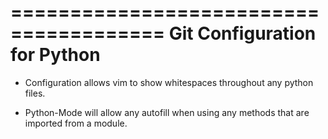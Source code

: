 =======================================
    Git Configuration for Python
=======================================

*  Configuration allows vim to show whitespaces
   throughout any python files.

*  Python-Mode will allow any autofill when using
   any methods that are imported from a module.
